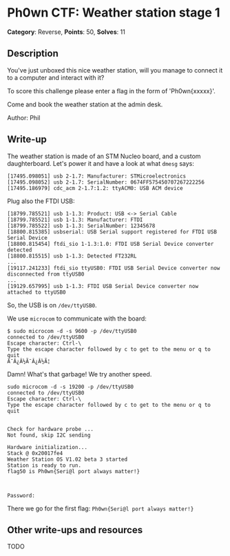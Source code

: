 # Ph0wn CTF: Weather station stage 1

**Category**: Reverse, **Points**: 50, **Solves**: 11

## Description

You've just unboxed this nice weather station, will you manage to connect it to a computer and interact with it?

To score this challenge please enter a flag in the form of 'Ph0wn{xxxxx}'.

Come and book the weather station at the admin desk.


Author: Phil


## Write-up

The weather station is made of an STM Nucleo board, and a custom daughterboard. Let's power it and have a look at what `dmesg` says:

```
[17495.098051] usb 2-1.7: Manufacturer: STMicroelectronics
[17495.098052] usb 2-1.7: SerialNumber: 0674FF575450707267222256
[17495.186979] cdc_acm 2-1.7:1.2: ttyACM0: USB ACM device
```

Plug also the FTDI USB:

```
[18799.785521] usb 1-1.3: Product: USB <-> Serial Cable
[18799.785521] usb 1-1.3: Manufacturer: FTDI
[18799.785522] usb 1-1.3: SerialNumber: 12345678
[18800.815385] usbserial: USB Serial support registered for FTDI USB Serial Device
[18800.815454] ftdi_sio 1-1.3:1.0: FTDI USB Serial Device converter detected
[18800.815515] usb 1-1.3: Detected FT232RL
...
[19117.241233] ftdi_sio ttyUSB0: FTDI USB Serial Device converter now disconnected from ttyUSB0
...
[19129.657995] usb 1-1.3: FTDI USB Serial Device converter now attached to ttyUSB0
```

So, the USB is on `/dev/ttyUSB0`.

We use `microcom` to communicate with the board:

```
$ sudo microcom -d -s 9600 -p /dev/ttyUSB0
connected to /dev/ttyUSB0
Escape character: Ctrl-\
Type the escape character followed by c to get to the menu or q to quit
Ã¯Â¿Â½Ã¯Â¿Â½Ã¦
```

Damn! What's that garbage! We try another speed.

```
sudo microcom -d -s 19200 -p /dev/ttyUSB0
connected to /dev/ttyUSB0
Escape character: Ctrl-\
Type the escape character followed by c to get to the menu or q to quit


Check for hardware probe ...
Not found, skip I2C sending

Hardware initialization...
Stack @ 0x20017fe4
Weather Station OS V1.02 beta 3 started
Station is ready to run.
flag50 is Ph0wn{Seri@l port always matter!}



Password:
```

There we go for the first flag: `Ph0wn{Seri@l port always matter!}`


## Other write-ups and resources

TODO

